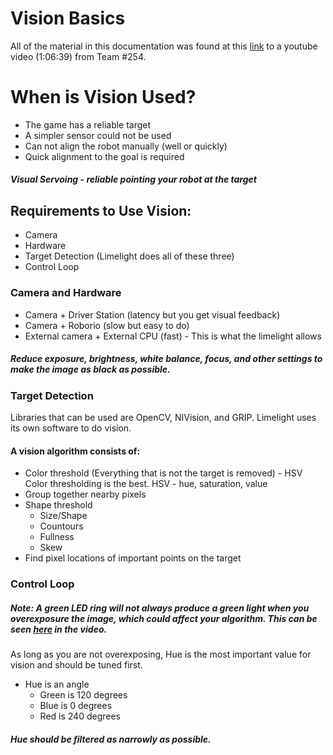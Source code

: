 # Vision Basics

All of the material in this documentation was found at this [link](https://www.youtube.com/watch?v=rLwOkAJqImo) to a youtube video (1:06:39) from Team #254.

# When is Vision Used?
* The game has a reliable target
* A simpler sensor could not be used
* Can not align the robot manually (well or quickly)
* Quick alignment to the goal is required

##### Visual Servoing - reliable pointing your robot at the target

## Requirements to Use Vision:
* Camera
* Hardware
* Target Detection (Limelight does all of these three)
* Control Loop

### Camera and Hardware
* Camera + Driver Station (latency but you get visual feedback)
* Camera + Roborio (slow but easy to do)
* External camera + External CPU (fast) - This is what the limelight allows

##### Reduce exposure, brightness, white balance, focus, and other settings to make the image as black as possible.

### Target Detection
Libraries that can be used are OpenCV, NIVision, and GRIP. Limelight uses its own software to do vision.

#### A vision algorithm consists of:
* Color threshold (Everything that is not the target is removed) - HSV Color thresholding is the best. HSV - hue, saturation, value
* Group together nearby pixels
* Shape threshold
  * Size/Shape
  * Countours
  * Fullness
  * Skew
* Find pixel locations of important points on the target

### Control Loop

##### Note: A green LED ring will not always produce a green light when you overexposure the image, which could affect your algorithm. This can be seen [here](https://youtu.be/rLwOkAJqImo?t=1046) in the video.

As long as you are not overexposing, Hue is the most important value for vision and should be tuned first.
* Hue is an angle
  * Green is 120 degrees
  * Blue is 0 degrees
  * Red is 240 degrees

##### Hue should be filtered as narrowly as possible. 
